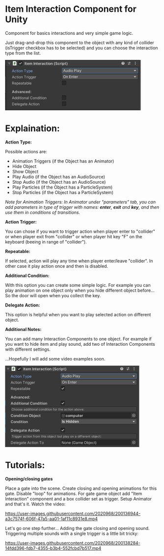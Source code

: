 # Item Interaction Component for Unity
Component for basics interactions and very simple game logic.

Just drag-and-drop this component to the object with any kind of collider (isTrigger checkbox has to be selected) and you can choose the interaction type from the list.

![Basic Example](illustrations/basic.png)

# Explaination:

**Action Type:**

Possible actions are:
- Animation Triggers (if the Object has an Animator)
- Hide Object
- Show Object
- Play Audio (if the Object has an AudioSource)
- Stop Audio (if the Object has an AudioSource)
- Play Particles (if the Object has a ParticleSystem)
- Stop Particles (if the Object has a ParticleSystem)

*Note for Animation Triggers: In Animator under "parameters" tab, you can add parameters in type of trigger with names: __enter__, __exit__ and __key__, and then use them in conditions of transitions.*

**Action Trigger:**

You can chose if you want to trigger action when player enter to "collider" or when player exit from "collider" or when player hit key "F" on the keyboard (beeing in range of "collider").

**Repeatable:**

If selected, action will play any time when player enter/leave "collider". In other case it play action once and then is disabled.

**Additional Condition:**

With this option you can create some simple logic. For example you can play animation on one object only when you hide different object before... So the door will open when you collect the key.

**Delegate Action:**

This option is helpful when you want to play selected action on different object.

**Additional Notes:**

You can add many Interaction Components to one object. For example if you want to hide item and play sound, add two of Interaction Components with different settings.

...Hopefully I will add some video examples soon.

![Advanced Example](illustrations/advanced.png)

# Tutorials:

**Opening/closing gates**

Place a gate into the scene. Create closing and opening animations for this gate. Disable "loop" for animations. For gate game object add "Item Interaction" component and a box collider set as trigger. Setup Animator and that's it. Watch the video:

https://user-images.githubusercontent.com/2020968/200136944-a3c7574f-606f-47a5-aa01-1af11c8931e8.mp4

Let's go one step further...
Adding the gate closing and opening sound. Triggering multiple sounds with a single trigger is a little bit tricky:

https://user-images.githubusercontent.com/2020968/200138284-14fdd396-fdb7-4355-b3b4-552fcbd7b517.mp4
